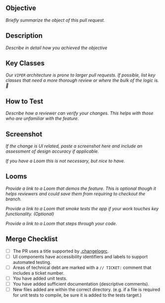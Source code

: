 ## Objective

*Briefly summarize the object of this pull request.*

## Description

*Describe in detail how you achieved the objective*

## Key Classes

*Our `VIPER` architecture is prone to larger pull requests. If possible, list key classes that need a more thorough review or where the bulk of the logic is. 👀* 

## How to Test

*Describe how a reviewer can verify your changes. This helps with those who are unfamiliar with the feature.*

## Screenshot

*If the change is UI related, paste a screenshot here and include an assessment of design accuracy if applicable.*

*If you have a Loom this is not necessary, but nice to have.*

## Looms

*Provide a link to a Loom that demos the feature. This is optional though it helps reviewers and could save them from requiring to checkout the branch.*

*Provide a link to a Loom that smoke tests the app if your work touches key functionality. (Optional)*

*Provide a link to a Loom that steps through your code.*

## Merge Checklist

- [ ] The PR uses a title supported by [.changelogrc](https://github.com/blockchain/My-Wallet-V3-iOS/blob/master/.changelogrc).
- [ ] UI components have accessibility identifiers and labels to support automated testing.
- [ ] Areas of technical debt are marked with a `// TICKET:` comment that includes a ticket number.
- [ ] You have added unit tests.
- [ ] You have added sufficient documentation (descriptive comments).
- [ ] New files added are within the correct directory. (e.g. if a file is required for unit tests to compile, be sure it is added to the tests target.)
